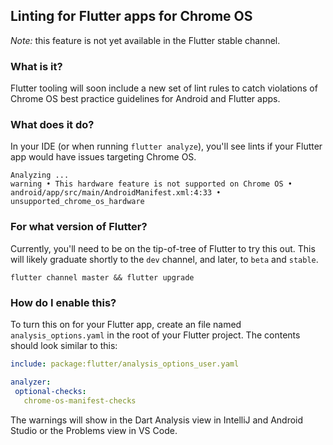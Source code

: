 ## Linting for Flutter apps for Chrome OS

_Note:_ this feature is not yet available in the Flutter stable channel.

### What is it?

Flutter tooling will soon include a new set of lint rules to catch violations of
Chrome OS best practice guidelines for Android and Flutter apps.

### What does it do?

In your IDE (or when running `flutter analyze`), you'll see lints if your Flutter
app would have issues targeting Chrome OS.

```
Analyzing ...                                                      
warning • This hardware feature is not supported on Chrome OS • android/app/src/main/AndroidManifest.xml:4:33 • unsupported_chrome_os_hardware
```

### For what version of Flutter?

Currently, you'll need to be on the tip-of-tree of Flutter to try this out. This will likely graduate shortly to the `dev` channel, and later, to `beta` and `stable`.

`flutter channel master && flutter upgrade`

### How do I enable this?

To turn this on for your Flutter app, create an file named `analysis_options.yaml`
in the root of your Flutter project. The contents should look similar to this:

```yaml
include: package:flutter/analysis_options_user.yaml

analyzer:
 optional-checks:
   chrome-os-manifest-checks
```
	
The warnings will show in the Dart Analysis view in IntelliJ and Android Studio or the
Problems view in VS Code.
